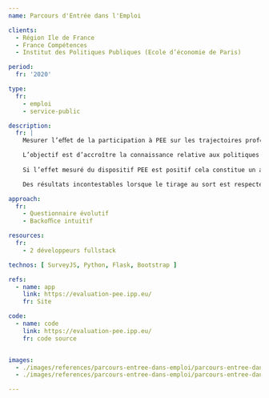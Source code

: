 ```yaml
---
name: Parcours d'Entrée dans l'Emploi

clients: 
  - Région Ile de France 
  - France Compétences
  - Institut des Politiques Publiques (Ecole d’économie de Paris)

period: 
  fr: '2020'

type:
  fr:
    - emploi 
    - service-public 

description:
  fr: |
    Mesurer l’eﬀet de la participation à PEE sur les trajectoires professionnelles des bénéﬁciaires du RSA et sur leur insertion sociale.

    L’objectif est d’accroître la connaissance relative aux politiques publiques d’insertion, visant spéciﬁquement  les personnes éloignées du marché du travail.
    
    Si l’effet mesuré du dispositif PEE est positif cela constitue un argument de taille pour pérenniser ce dispositif. 

    Des résultats incontestables lorsque le tirage au sort est respecté.

approach:
  fr: 
    - Questionnaire évolutif 
    - Backoﬃce intuitif

resources:
  fr: 
    - 2 développeurs fullstack

technos: [ SurveyJS, Python, Flask, Bootstrap ]

refs:
  - name: app
    link: https://evaluation-pee.ipp.eu/
    fr: Site

code:
  - name: code
    link: https://evaluation-pee.ipp.eu/
    fr: code source


images:
  - ./images/references/parcours-entree-dans-emploi/parcours-entree-dans-emploi-01.png
  - ./images/references/parcours-entree-dans-emploi/parcours-entree-dans-emploi-02.png

---
```

